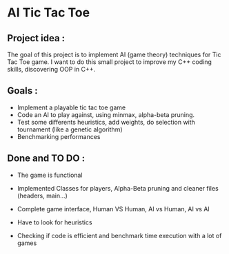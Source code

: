 # AI Tic Tac Toe

## Project idea :

The goal of this project is to implement AI (game theory) techniques for Tic Tac Toe game.
I want to do this small project to improve my C++ coding skills, discovering OOP in C++.


## Goals :

- Implement a playable tic tac toe game
- Code an AI to play against, using minmax, alpha-beta pruning.
- Test some differents heuristics, add weights, do selection with tournament (like a genetic algorithm)
- Benchmarking performances

## Done and TO DO : 

- The game is functional 
- Implemented Classes for players, Alpha-Beta pruning and cleaner files (headers, main...)
- Complete game interface, Human VS Human, AI vs Human, AI vs AI 

- Have to look for heuristics
- Checking if code is efficient and benchmark time execution with a lot of games
